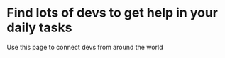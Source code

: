 # Find lots of devs to get help in your daily tasks

Use this page to connect devs from around the world

